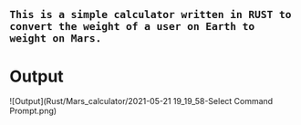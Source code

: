 `This is a simple calculator written in RUST to convert the weight of a user on Earth to weight on Mars.`
---
# Output 
![Output](Rust/Mars_calculator/2021-05-21 19_19_58-Select Command Prompt.png)
